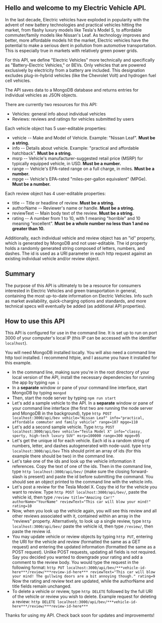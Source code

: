 ## Hello and welcome to my Electric Vehicle API.

In the last decade, Electric vehicles have exploded in popularity with the advent of new battery technologies and practical vehicles hitting the market, from flashy luxury models like Tesla's Model S, to affordable commuter/family models like Nissan's Leaf. As technology improves and better, more affordable models hit the market, Electric vehicles have the potential to make a serious dent in pollution from automotive transportation. This is especially true in markets with relatively green power grids.

For this API, we define "Electric Vehicles" more technically and specifically as "Battery-Electric Vehicles," or BEVs. Only vehicles that are powered exclusively by electricity from a battery are included. This designation excludes plug-in-hybrid vehicles (like the Chevrolet Volt) and hydrogen fuel cell vehicles.

The API saves data to a MongoDB database and returns entries for individual vehicles as JSON objects.

There are currently two resources for this API:
  * Vehicles: general info about individual vehicles
  * Reviews: reviews and ratings for vehicles submitted by users

Each vehicle object has 5 user-editable properties:
  * vehicle -- Make and Model of Vehicle. Example: "Nissan Leaf". **Must be a string.**
  * info -- Details about vehicle. Example: "practical and affordable hatchback". **Must be a string.**
  * msrp -- Vehicle's manufacturer-suggested retail price (MSRP) for typically equipped vehicle, in USD. **Must be a number.**
  * range -- Vehicle's EPA-rated range on a full charge, in miles. **Must be a number.**
  * mpge -- Vehicle's EPA-rated "miles-per-gallon equivalent" (MPGe). **Must be a number.**

Each review object has 4 user-editable properties:
  * title -- Title or headline of review. **Must be a string.**
  * authorName -- Reviewer's name or handle. **Must be a string.**
  * reviewText -- Main body text of the review. **Must be a string.**
  * rating -- A number from 1 to 10, with 1 meaning "horrible" and 10 meaning "excellent". **Must be a whole number no less than 1 and no greater than 10.**

Additionally, each individual vehicle and review object has an "id" property, which is generated by MongoDB and not user-editable. The id property holds a randomly generated string composed of letters, numbers, and dashes. The id is used as a URI parameter in each http request against an existing individual vehicle and/or review object.

## Summary

The purpose of this API is ultimately to be a resource for consumers interested in Electric Vehicles and green transportation in general, containing the most up-to-date information on Electric Vehicles. Info such as market availability, quick-charging options and standards, and more technical specs will eventually be added (as additional API properties).


## How to use this API

This API is configured for use in the command line. It is set up to run on port 3000 of your computer's local IP (this IP can be accessed with the identifier `localhost`).

You will need MongoDB installed locally. You will also need a command line http tool installed. I recommend httpie, and I assume you have it installed for this example.

  * In the command line, making sure you're in the root directory of your local version of the API, install the necessary dependencies for running the app by typing `npm i`
  * In a **separate** window or pane of your command line interface, start MongoDB by typing `mongod`
  * Then, start the node server by typing `npm run start`
  * Let's add a sample vehicle to the API. In a **separate** window or pane of your command line interface (the first two are running the node server and MongoDB in the background), type `http POST localhost:3000/api/bev vehicle="Nissan Leaf" info="practical, affordable commuter and family vehicle" range=107 mpge=110`
  * Let's add a second sample vehicle. Type `http POST localhost:3000/api/bev vehicle="Tesla Model X" info="classy, sporty, high-tech luxury SUV" msrp=100000 range=300 mpge=95`
  * Let's get the unique id for each vehicle. Each id is a random string of numbers, letter, and dashes autogenerated with node-uuid. type `http localhost:3000/api/bev` This should print an array of ids (for this example there should be two) in the command line.
  * Let's take one of the ids and look up the vehicle information it references. Copy the text of one of the ids. Then in the command line, type `http localhost:3000/api/bev/` (make sure the closing forward-slash is present) and paste the id before submitting the command. You should see an object printed to the command line with the vehicle info.
  * Let's post a review for the Tesla Model X. Copy the id for the vehicle you want to review. Type `http POST localhost:3000/api/bev/`, paste the vehicle id, then type `/review title="Amazing Car!" authorName="YourName" reviewText="This car will blow your mind!" rating=10`
  * Now, when you look up the vehicle again, you will see this review and all other reviews associated with it, contained within an array in the "reviews" property. Alternatively, to look up a single review, type `http localhost:3000/api/bev/` paste the vehicle id, then type `/review/`, then paste the review id.
  * You may update vehicle or review objects by typing `http PUT`, entering the URI for the vehicle and review (formatted the same as a GET request) and entering the updated information (formatted the same as a POST request). Unlike POST requests, updating all fields is not required. Say you decided you wanted to downgrade your rating and add a comment to the review body. You would type the request in the following format: `http PUT localhost:3000/api/bev/***vehicle-id-here***/review/***review-id-here*** reviewText="This car will blow your mind! The gullwing doors are a bit annoying though." rating=9` Now the rating and review text are updated, while the authorName and title fields remain unchanged.
  * To delete a vehicle or review, type `http DELETE` followed by the full URI of the vehicle or review you wish to delete. Example request for deleting a review: `http DELETE localhost:3000/api/bev/***vehicle-id-here***/review/***review-id-here***`

  Thanks for using my API. Check back soon for updates and improvements!
